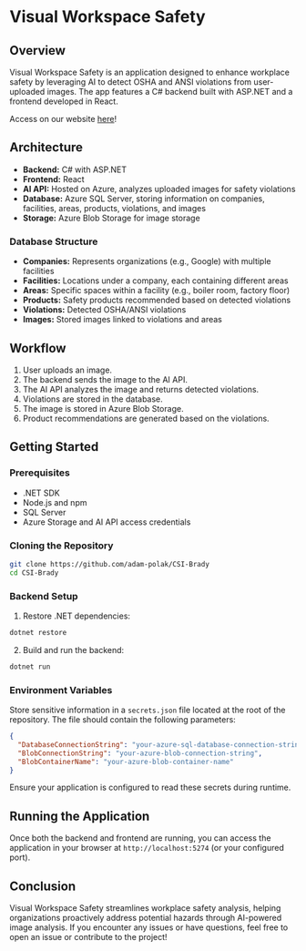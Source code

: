 # Visual Workspace Safety

## Overview
Visual Workspace Safety is an application designed to enhance workplace safety by leveraging AI to detect OSHA and ANSI violations from user-uploaded images. The app features a C# backend built with ASP.NET and a frontend developed in React.

Access on our website [here](https://viowarebrady.azurewebsites.net/)!

## Architecture

- **Backend:** C# with ASP.NET
- **Frontend:** React
- **AI API:** Hosted on Azure, analyzes uploaded images for safety violations
- **Database:** Azure SQL Server, storing information on companies, facilities, areas, products, violations, and images
- **Storage:** Azure Blob Storage for image storage

### Database Structure

- **Companies:** Represents organizations (e.g., Google) with multiple facilities
- **Facilities:** Locations under a company, each containing different areas
- **Areas:** Specific spaces within a facility (e.g., boiler room, factory floor)
- **Products:** Safety products recommended based on detected violations
- **Violations:** Detected OSHA/ANSI violations
- **Images:** Stored images linked to violations and areas

## Workflow
1. User uploads an image.
2. The backend sends the image to the AI API.
3. The AI API analyzes the image and returns detected violations.
4. Violations are stored in the database.
5. The image is stored in Azure Blob Storage.
6. Product recommendations are generated based on the violations.

## Getting Started

### Prerequisites

- .NET SDK
- Node.js and npm
- SQL Server
- Azure Storage and AI API access credentials

### Cloning the Repository

```sh
git clone https://github.com/adam-polak/CSI-Brady
cd CSI-Brady
```

### Backend Setup
1. Restore .NET dependencies:

```sh
dotnet restore
```

2. Build and run the backend:

```sh
dotnet run
```

### Environment Variables

Store sensitive information in a `secrets.json` file located at the root of the repository. The file should contain the following parameters:

```json
{
  "DatabaseConnectionString": "your-azure-sql-database-connection-string",
  "BlobConnectionString": "your-azure-blob-connection-string",
  "BlobContainerName": "your-azure-blob-container-name"
}
```

Ensure your application is configured to read these secrets during runtime.

## Running the Application

Once both the backend and frontend are running, you can access the application in your browser at `http://localhost:5274` (or your configured port).

## Conclusion

Visual Workspace Safety streamlines workplace safety analysis, helping organizations proactively address potential hazards through AI-powered image analysis. If you encounter any issues or have questions, feel free to open an issue or contribute to the project!
